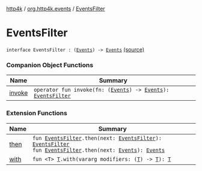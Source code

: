 [http4k](../../index.md) / [org.http4k.events](../index.md) / [EventsFilter](./index.md)

# EventsFilter

`interface EventsFilter : (`[`Events`](../-events.md)`) -> `[`Events`](../-events.md) [(source)](https://github.com/http4k/http4k/blob/master/http4k-core/src/main/kotlin/org/http4k/events/events.kt#L15)

### Companion Object Functions

| Name | Summary |
|---|---|
| [invoke](invoke.md) | `operator fun invoke(fn: (`[`Events`](../-events.md)`) -> `[`Events`](../-events.md)`): `[`EventsFilter`](./index.md) |

### Extension Functions

| Name | Summary |
|---|---|
| [then](../then.md) | `fun `[`EventsFilter`](./index.md)`.then(next: `[`EventsFilter`](./index.md)`): `[`EventsFilter`](./index.md)<br>`fun `[`EventsFilter`](./index.md)`.then(next: `[`Events`](../-events.md)`): `[`Events`](../-events.md) |
| [with](../../org.http4k.core/with.md) | `fun <T> `[`T`](../../org.http4k.core/with.md#T)`.with(vararg modifiers: (`[`T`](../../org.http4k.core/with.md#T)`) -> `[`T`](../../org.http4k.core/with.md#T)`): `[`T`](../../org.http4k.core/with.md#T) |
